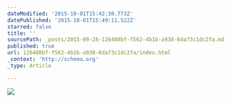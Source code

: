 ```yaml
---
dateModified: '2015-10-01T15:42:30.773Z'
datePublished: '2015-10-01T15:49:11.522Z'
starred: false
title: ''
sourcePath: _posts/2015-09-28-126480bf-f562-4b1b-a938-6da73c1dc2fa.md
published: true
url: 126480bf-f562-4b1b-a938-6da73c1dc2fa/index.html
_context: 'http://schema.org'
_type: Article

---
```

![](https://the-grid-user-content.s3-us-west-2.amazonaws.com/08144f30-b26f-4aa6-ac9c-aed3293e4e65.jpg)